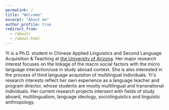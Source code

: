 ```yaml
---
permalink: /
title: "Welcome"
excerpt: "About me"
author_profile: true
redirect_from: 
  - /about/
  - /about.html
---
```


Yi is a Ph.D. student in Chinese Applied Linguistics and Second Language Acquisition & Teaching at [the University of Arizona](https://eas.arizona.edu/people/yiw). Her major research interest focuses on the linkage of the macro social factors with the micro language interaction/use in study abroad context. She is also interested in the process of third language acquisiton of multilingual individuals. Yi's research interests reflect her own experience as a language teacher and program director, whose students are mostly multilingual and transnational individuals. Her current research projects intersect with fields of study aboard, multilingualism, language ideology, sociolinguistics and linguistic anthropology.
